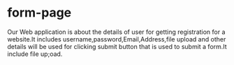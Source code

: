 # form-page
Our Web application is about the details of user for getting registration for a website.It includes username,password,Email,Address,file upload and other details will be used for clicking submit button that is used to submit a form.It include
file up;oad.
